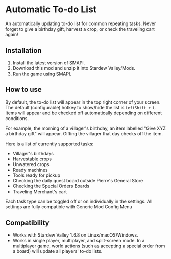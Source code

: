 # Automatic To-do List

An automatically updating to-do list for common repeating tasks. Never forget to give a birthday gift, harvest a crop, or check the traveling cart again!

## Installation

1. Install the latest version of SMAPI.
1. Download this mod and unzip it into Stardew Valley/Mods.
1. Run the game using SMAPI.


## How to use

By default, the to-do list will appear in the top right corner of your screen. The default (configurable) hotkey to show/hide the list is `LeftShift + L`. Items will appear and be checked off automatically depending on different conditions.

For example, the morning of a villager's birthday, an item labelled "Give XYZ a birthday gift" will appear. Gifting the villager that day checks off the item.

Here is a list of currently supported tasks:

- Villager's birthdays
- Harvestable crops
- Unwatered crops
- Ready machines
- Tools ready for pickup
- Checking the daily quest board outside Pierre's General Store
- Checking the Special Orders Boards
- Traveling Merchant's cart

Each task type can be toggled off or on individually in the settings. All settings are fully compatible with Generic Mod Config Menu

## Compatibility

- Works with Stardew Valley 1.6.8 on Linux/macOS/Windows.
- Works in single player, multiplayer, and split-screen mode. In a multiplayer game, world actions (such as accepting a special order from a board) will update all players' to-do lists.
